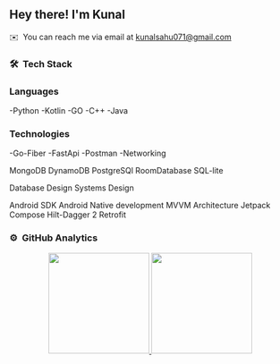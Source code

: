 <h2>Hey there! I'm Kunal</h2>

✉️ &nbsp;You can reach me via email at kunalsahu071@gmail.com



### 🛠 &nbsp;Tech Stack

### Languages

  -Python
  -Kotlin
  -GO
  -C++
  -Java

### Technologies

  -Go-Fiber
  -FastApi
  -Postman
  -Networking


  MongoDB
  DynamoDB
  PostgreSQl
  RoomDatabase
  SQL-lite


  Database Design
  Systems Design


  Android SDK
  Android Native development
  MVVM Architecture
  Jetpack Compose
  Hilt-Dagger 2 
  Retrofit


### ⚙️ &nbsp;GitHub Analytics

<p align="center">
<a href="https://github.com/vky342">
  <img height="180em" src="https://github-readme-stats-eight-theta.vercel.app/api?username=vky342&show_icons=true&theme=algolia&include_all_commits=true&count_private=true"/>
  <img height="180em" src="https://github-readme-stats-eight-theta.vercel.app/api/top-langs/?username=vky342&layout=compact&langs_count=8&theme=algolia"/>
</a>
</p>
